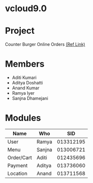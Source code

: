 # vcloud9.0 

# Project
Counter Burger Online Orders [(Ref Link)](https://order.thecounter.com/)

# Members 
- Aditi Kumari
- Aditya Doshatti
- Anand Kumar
- Ramya Iyer
- Sanjna Dhamejani

# Modules 

| Name      | Who       | SID       |
|-----------|-----------|-----------|
|User       | Ramya     | 013312195 |
|Menu       | Sanjna    | 013006721 |
|Order/Cart | Aditi     | 012435696 |
|Payment    | Aditya    | 013736060 |
| Location  | Anand     | 013711568 |
